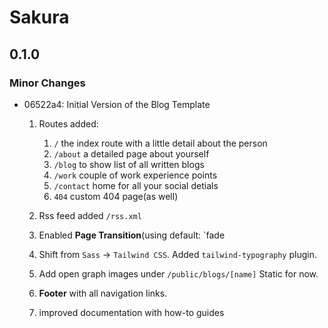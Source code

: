 # Sakura

## 0.1.0

### Minor Changes

- 06522a4: Initial Version of the Blog Template

  1. Routes added:

     1. `/` the index route with a little detail about the person
     2. `/about` a detailed page about yourself
     3. `/blog` to show list of all written blogs
     4. `/work` couple of work experience points
     5. `/contact` home for all your social detials
     6. `404` custom 404 page(as well)

  2. Rss feed added `/rss.xml`

  3. Enabled **Page Transition**(using default: `fade

  4. Shift from `Sass` -> `Tailwind CSS`.
     Added `tailwind-typography` plugin.

  5. Add open graph images under `/public/blogs/[name]`
     Static for now.

  6. **Footer** with all navigation links.

  7. improved documentation with how-to guides
